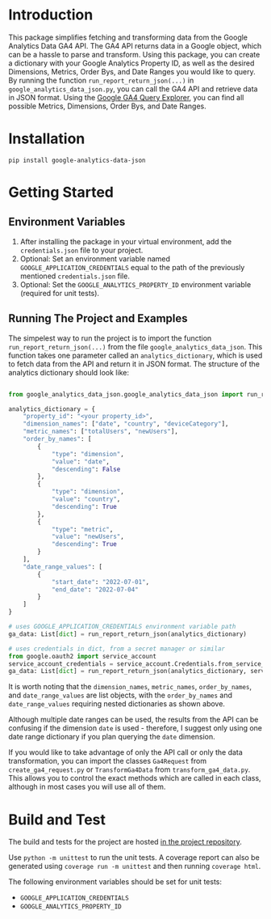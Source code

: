 # Introduction 
This package simplifies fetching and transforming data from the Google Analytics Data GA4 API. The GA4 API returns data in a Google object, which can be a hassle to parse and transform. Using this package, you can create a dictionary with your Google Analytics Property ID, as well as the desired Dimensions, Metrics, Order Bys, and Date Ranges you would like to query. By running the function `run_report_return_json(...)` in `google_analytics_data_json.py`, you can call the GA4 API and retrieve data in JSON format. Using the [Google GA4 Query Explorer](https://ga-dev-tools.web.app/ga4/query-explorer/), you can find all possible Metrics, Dimensions, Order Bys, and Date Ranges.

# Installation
`pip install google-analytics-data-json`

# Getting Started

## Environment Variables
1. After installing the package in your virtual environment, add the `credentials.json` file to your project.
2. Optional: Set an environment variable named `GOOGLE_APPLICATION_CREDENTIALS` equal to the path of the previously mentioned `credentials.json` file.
3. Optional: Set the `GOOGLE_ANALYTICS_PROPERTY_ID` environment variable (required for unit tests).



## Running The Project and Examples
The simpelest way to run the project is to import the function `run_report_return_json(...)` from the file `google_analytics_data_json`. This function takes one parameter called an `analytics_dictionary`, which is used to fetch data from the API and return it in JSON format. The structure of the analytics dictionary should look like:

```python

from google_analytics_data_json.google_analytics_data_json import run_report_return_json

analytics_dictionary = {
    "property_id": "<your property_id>",
    "dimension_names": ["date", "country", "deviceCategory"],
    "metric_names": ["totalUsers", "newUsers"], 
    "order_by_names": [
        {
            "type": "dimension", 
            "value": "date", 
            "descending": False
        },
        {
            "type": "dimension",
            "value": "country", 
            "descending": True
        },
        {
            "type": "metric",
            "value": "newUsers", 
            "descending": True
        }
    ],
    "date_range_values": [
        {
            "start_date": "2022-07-01",
            "end_date": "2022-07-04"
        }
    ]
}

# uses GOOGLE_APPLICATION_CREDENTIALS environment variable path
ga_data: List[dict] = run_report_return_json(analytics_dictionary)

# uses credentials in dict, from a secret manager or similar
from google.oauth2 import service_account
service_account_credentials = service_account.Credentials.from_service_account_info(ga_credentials_secret_dict)
ga_data: List[dict] = run_report_return_json(analytics_dictionary, service_account_credentials=service_account_credentials)

```

It is worth noting that the `dimension_names`, `metric_names`, `order_by_names`, and `date_range_values` are list objects, with the `order_by_names` and `date_range_values` requiring nested dictionaries as shown above. 

Although multiple date ranges can be used, the results from the API can be confusing if the dimension `date` is used - therefore, I suggest only using one date range dictionary if you plan querying the `date` dimension.

If you would like to take advantage of only the API call or only the data transformation, you can import the classes `Ga4Request` from `create_ga4_request.py` or `TransformGa4Data` from `transform_ga4_data.py`. This allows you to control the exact methods which are called in each class, although in most cases you will use all of them.

# Build and Test
The build and tests for the project are hosted [in the project repository](https://github.com/DanielJerrehian/google_analytics_data_json).

Use `python -m unittest` to run the unit tests. A coverage report can also be generated using `coverage run -m unittest` and then running `coverage html`.

The following environment variables should be set for unit tests:
* `GOOGLE_APPLICATION_CREDENTIALS`
* `GOOGLE_ANALYTICS_PROPERTY_ID`
